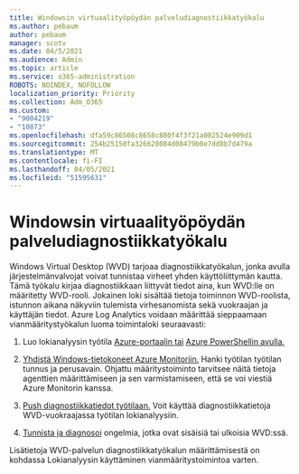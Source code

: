 ```yaml
---
title: Windowsin virtuaalityöpöydän palveludiagnostiikkatyökalu
ms.author: pebaum
author: pebaum
manager: scotv
ms.date: 04/5/2021
ms.audience: Admin
ms.topic: article
ms.service: o365-administration
ROBOTS: NOINDEX, NOFOLLOW
localization_priority: Priority
ms.collection: Adm_O365
ms.custom:
- "9004219"
- "10873"
ms.openlocfilehash: dfa59c86508c8658c880f4f3f21a002524e909d1
ms.sourcegitcommit: 254b25150fa326628084d08479b0e7dd8b7d479a
ms.translationtype: MT
ms.contentlocale: fi-FI
ms.lasthandoff: 04/05/2021
ms.locfileid: "51595631"
---
```

# <a name="service-diagnostics-tool-for-windows-virtual-desktop"></a>Windowsin virtuaalityöpöydän palveludiagnostiikkatyökalu

Windows Virtual Desktop (WVD) tarjoaa diagnostiikkatyökalun, jonka avulla järjestelmänvalvojat voivat tunnistaa virheet yhden käyttöliittymän kautta. Tämä työkalu kirjaa diagnostiikkaan liittyvät tiedot aina, kun WVD:lle on määritetty WVD-rooli. Jokainen loki sisältää tietoja toiminnon WVD-roolista, istunnon aikana näkyviin tulemista virhesanomista sekä vuokraajan ja käyttäjän tiedot. Azure Log Analytics voidaan määrittää sieppaamaan vianmääritystyökalun luoma toimintaloki seuraavasti:

1. Luo lokianalyysin työtila [Azure-portaalin tai](https://go.microsoft.com/fwlink/?linkid=2129500) [Azure PowerShellin avulla.](https://go.microsoft.com/fwlink/?linkid=2129501)

1. [Yhdistä Windows-tietokoneet Azure Monitoriin.](https://go.microsoft.com/fwlink/?linkid=2129913) Hanki työtilan työtilan tunnus ja perusavain. Ohjattu määritystoiminto tarvitsee näitä tietoja agenttien määrittämiseen ja sen varmistamiseen, että se voi viestiä Azure Monitorin kanssa.

1. [Push diagnostiikkatiedot työtilaan.](https://go.microsoft.com/fwlink/?linkid=2128284) Voit käyttää diagnostiikkatietoja WVD-vuokraajassa työtilan lokianalyysiin.

1. [Tunnista ja diagnosoi](https://docs.microsoft.com/azure/virtual-desktop/diagnostics-role-service#diagnose-issues-with-powershell) ongelmia, jotka ovat sisäisiä tai ulkoisia WVD:ssä.

Lisätietoja WVD-palvelun diagnostiikkatyökalun määrittämisestä on kohdassa Lokianalyysin käyttäminen vianmääritystoimintoa varten.